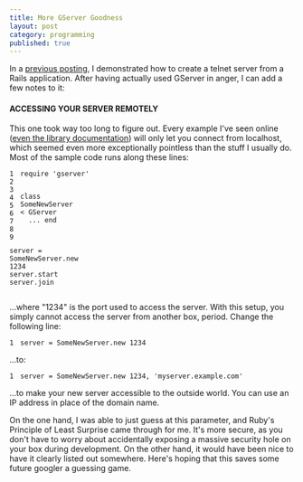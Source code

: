 ```yaml
---
title: More GServer Goodness
layout: post
category: programming
published: true
---
```

In a [previous posting](/articles/programming/rails-telnet-server), I demonstrated how to create a telnet server from a Rails application.  After having actually used GServer in anger, I can add a few notes to it:

#### ACCESSING YOUR SERVER REMOTELY

<!-- more -->

This one took way too long to figure out.  Every example I've seen online ([even the library documentation](http://www.ruby-doc.org/stdlib/libdoc/gserver/rdoc/index.html)) will only let you connect from localhost, which seemed even more exceptionally pointless than the stuff I usually do.  Most of the sample code runs along these lines:

<div class="ruby"><pre style="overflow: hidden;"><code class="line_number" style="float: left; margin-right: 1em">1
2
3
4
5
6
7
8
9</code><code><span class="ident">require</span> <span class="punct">'</span><span class="string">gserver</span><span class="punct">'</span>

<span class="keyword">class </span><span class="class">SomeNewServer</span> <span class="punct">&lt;</span> <span class="constant">GServer</span>
&nbsp;&nbsp;<span class="punct">...</span>
<span class="keyword">end</span>

<span class="ident">server</span> <span class="punct">=</span> <span class="constant">SomeNewServer</span><span class="punct">.</span><span class="ident">new</span> <span class="number">1234</span>
<span class="ident">server</span><span class="punct">.</span><span class="ident">start</span>
<span class="ident">server</span><span class="punct">.</span><span class="ident">join</span>
</code></pre></div>

...where "1234" is the port used to access the server.  With this setup, you simply cannot access the server from another box, period.  Change the following line:

<div class="ruby"><pre style="overflow: hidden;"><code class="line_number" style="float: left; margin-right: 1em">1</code><code><span class="ident">server</span> <span class="punct">=</span> <span class="constant">SomeNewServer</span><span class="punct">.</span><span class="ident">new</span> <span class="number">1234</span>
</code></pre></div>

...to:
<div class="ruby"><pre style="overflow: hidden;"><code class="line_number" style="float: left; margin-right: 1em">1</code><code><span class="ident">server</span> <span class="punct">=</span> <span class="constant">SomeNewServer</span><span class="punct">.</span><span class="ident">new</span> <span class="number">1234</span><span class="punct">,</span> <span class="punct">'</span><span class="string">myserver.example.com</span><span class="punct">'</span>
</code></pre></div>

...to make your new server accessible to the outside world.  You can use an IP address in place of the domain name.

On the one hand, I was able to just guess at this parameter, and Ruby's Principle of Least Surprise came through for me.  It's more secure, as you don't have to worry about accidentally exposing a massive security hole on your box during development.   On the other hand, it would have been nice to have it clearly listed out somewhere.  Here's hoping that this saves some future googler a guessing game.


